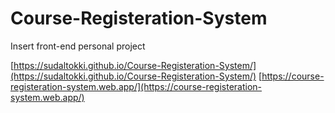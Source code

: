 # Course-Registeration-System
Insert front-end personal project

[https://sudaltokki.github.io/Course-Registeration-System/](https://sudaltokki.github.io/Course-Registeration-System/)
[https://course-registeration-system.web.app/](https://course-registeration-system.web.app/)
